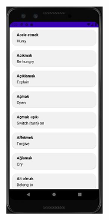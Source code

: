![image](https://github.com/betulantep/wordRoomRecyclerview/blob/master/app/src/main/res/drawable/ekran_gorsel.JPG)
